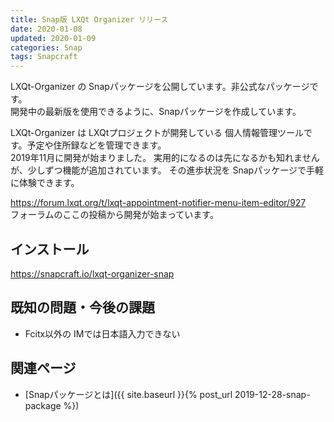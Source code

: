 ```yaml
---
title: Snap版 LXQt Organizer リリース
date: 2020-01-08
updated: 2020-01-09
categories: Snap
tags: Snapcraft
---
```


LXQt-Organizer の Snapパッケージを公開しています。非公式なパッケージです。  
開発中の最新版を使用できるように、Snapパッケージを作成しています。

LXQt-Organizer は LXQtプロジェクトが開発している 個人情報管理ツールです。予定や住所録などを管理できます。  
2019年11月に開発が始まりました。
実用的になるのは先になるかも知れませんが、少しずつ機能が追加されています。
その進歩状況を Snapパッケージで手軽に体験できます。

<https://forum.lxqt.org/t/lxqt-appointment-notifier-menu-item-editor/927>  
フォーラムのここの投稿から開発が始まっています。

## インストール

<https://snapcraft.io/lxqt-organizer-snap>

## 既知の問題・今後の課題

* Fcitx以外の IMでは日本語入力できない

## 関連ページ

- [Snapパッケージとは]({{ site.baseurl }}{% post_url 2019-12-28-snap-package %})
